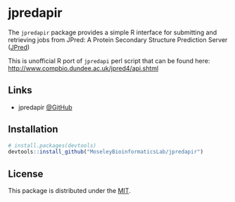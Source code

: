 # jpredapir

The `jpredapir` package provides a simple R interface for submitting
and retrieving jobs from JPred: A Protein Secondary Structure Prediction Server
([JPred](http://www.compbio.dundee.ac.uk/jpred/))

This is unofficial R port of `jpredapi` perl script that can be found here:
http://www.compbio.dundee.ac.uk/jpred4/api.shtml


## Links

   * jpredapir [@GitHub](https://github.com/MoseleyBioinformaticsLab/jpredapir)


## Installation

``` R
# install.packages(devtools)
devtools::install_github("MoseleyBioinformaticsLab/jpredapir")
```

## License

This package is distributed under the [MIT](https://choosealicense.com/licenses/mit).
